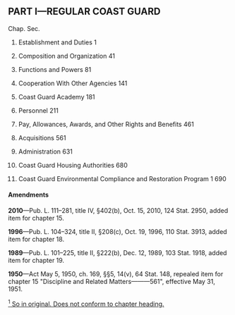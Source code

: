 PART I—REGULAR COAST GUARD
----------

Chap. Sec.

1. Establishment and Duties 1

3. Composition and Organization 41

5. Functions and Powers 81

7. Cooperation With Other Agencies 141

9. Coast Guard Academy 181

11. Personnel 211

13. Pay, Allowances, Awards, and Other Rights and Benefits 461

15. Acquisitions 561

17. Administration 631

18. Coast Guard Housing Authorities 680

19. Coast Guard Environmental Compliance and Restoration Program 1 690

#### Amendments ####

**2010**—Pub. L. 111–281, title IV, §402(b), Oct. 15, 2010, 124 Stat. 2950, added item for chapter 15.

**1996**—Pub. L. 104–324, title II, §208(c), Oct. 19, 1996, 110 Stat. 3913, added item for chapter 18.

**1989**—Pub. L. 101–225, title II, §222(b), Dec. 12, 1989, 103 Stat. 1918, added item for chapter 19.

**1950**—Act May 5, 1950, ch. 169, §§5, 14(v), 64 Stat. 148, repealed item for chapter 15 "Discipline and Related Matters———561", effective May 31, 1951.

[<sup>1</sup> So in original. Does not conform to chapter heading.](#PARTI_1)